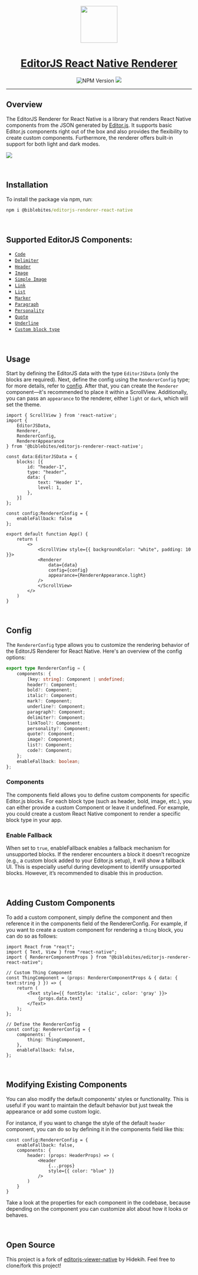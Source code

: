 <p align="center">
    <a href="https://getbiblebites.com/opensource">
        <img src="https://github.com/BibleBites/brand-kit/raw/main/media-photos/biblebites-favicon-rounded.png" height="100px"/>
        <h1 align="center">EditorJS React Native Renderer</h1>
    </a>
</p>


<p align="center">
    <img alt="NPM Version" src="https://img.shields.io/npm/v/%40biblebites%2Feditorjs-renderer-react-native"/>
    <img src="https://github.com/BibleBites/editorjs-renderer-react-native/actions/workflows/testing.yml/badge.svg"/>
</p>

---

## Overview
The EditorJS Renderer for React Native is a library that renders React Native components from the JSON generated by [Editor.js](https://editorjs.io/). It supports basic Editor.js components right out of the box and also provides the flexibility to create custom components. Furthermore, the renderer offers built-in support for both light and dark modes.

![](https://github.com/BibleBites/editorjs-renderer-react-native/raw/main/banner.png)


<br/>

## Installation
To install the package via npm, run:
```cmd
npm i @biblebites/editorjs-renderer-react-native
```

<br/>


## Supported EditorJS Components:
- [`Code`](https://github.com/editor-js/code)
- [`Delimiter`](https://github.com/editor-js/delimiter)
- [`Header`](https://github.com/editor-js/header)
- [`Image`](https://github.com/editor-js/image)
- [`Simple Image`](https://github.com/editor-js/simple-image)
- [`Link`](https://github.com/editor-js/link)
- [`List`](https://github.com/editor-js/list)
- [`Marker`](https://github.com/editor-js/marker)
- [`Paragraph`](https://github.com/editor-js/paragraph)
- [`Personality`](https://github.com/editor-js/personality)
- [`Quote`](https://github.com/editor-js/quote)
- [`Underline`](https://github.com/editor-js/underline)
- [`Custom block type`](#adding-custom-components)


<br/>


## Usage
Start by defining the EditorJS data with the type `EditorJSData` (only the blocks are required). Next, define the config using the `RendererConfig` type; for more details, refer to [config](#config). After that, you can create the `Renderer` component—it's recommended to place it within a ScrollView. Additionally, you can pass an `appearance` to the renderer, either `light` or `dark`, which will set the theme.

```tsx
import { ScrollView } from 'react-native';
import {
	EditorJSData,
	Renderer,
	RendererConfig,
	RendererAppearance
} from '@biblebites/editorjs-renderer-react-native';

const data:EditorJSData = {
	blocks: [{
		id: "header-1",
		type: "header",
		data: {
			text: "Header 1",
			level: 1,
		},
	}]
};

const config:RendererConfig = {
    enableFallback: false
};

export default function App() {
	return (
		<>
			<ScrollView style={{ backgroundColor: "white", padding: 10 }}>
			<Renderer
				data={data}
				config={config}
				appearance={RendererAppearance.light}
			/>
			</ScrollView>
		</>
	)
}
```

<br/>


## Config
The `RendererConfig` type allows you to customize the rendering behavior of the EditorJS Renderer for React Native. Here's an overview of the config options:

```ts
export type RendererConfig = {
    components: {
        [key: string]: Component | undefined;
        header?: Component;
        bold?: Component;
        italic?: Component;
        mark?: Component;
        underline?: Component;
        paragraph?: Component;
        delimiter?: Component;
        linkTool?: Component;
        personality?: Component;
        quote?: Component;
        image?: Component;
        list?: Component;
        code?: Component;
    };
    enableFallback: boolean;
};
```

### Components
The components field allows you to define custom components for specific Editor.js blocks. For each block type (such as header, bold, image, etc.), you can either provide a custom Component or leave it undefined. For example, you could create a custom React Native component to render a specific block type in your app.

### Enable Fallback
When set to `true`, enableFallback enables a fallback mechanism for unsupported blocks. If the renderer encounters a block it doesn’t recognize (e.g., a custom block added to your Editor.js setup), it will show a fallback UI. This is especially useful during development to identify unsupported blocks. However, it’s recommended to disable this in production.


<br/>


## Adding Custom Components
To add a custom component, simply define the component and then reference it in the components field of the RendererConfig. For example, if you want to create a custom component for rendering a `thing` block, you can do so as follows:

```tsx
import React from "react";
import { Text, View } from "react-native";
import { RendererComponentProps } from "@biblebites/editorjs-renderer-react-native";

// Custom Thing Component
const ThingComponent = (props: RendererComponentProps & { data: { text:string } }) => {
	return (
		<Text style={{ fontStyle: 'italic', color: 'gray' }}>
			{props.data.text}
		</Text>
	);
};

// Define the RendererConfig
const config: RendererConfig = {
	components: {
		thing: ThingComponent,
	},
	enableFallback: false,
};

```


<br/>


## Modifying Existing Components
You can also modify the default components' styles or functionality. This is useful if you want to maintain the default behavior but just tweak the appearance or add some custom logic.

For instance, if you want to change the style of the default `header` component, you can do so by defining it in the components field like this:

```tsx
const config:RendererConfig = {
	enableFallback: false,
	components: {
		header: (props: HeaderProps) => (
			<Header
				{...props}
				style={{ color: "blue" }}
			/>
		)
	}
}
```

Take a look at the properties for each component in the codebase, because depending on the component you can customize alot about how it looks or behaves.


<br/>


## Open Source
This project is a fork of [editorjs-viewer-native](https://github.com/Hidekih/editorjs-viewer-native) by Hidekih.
Feel free to clone/fork this project!
